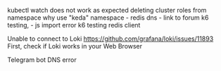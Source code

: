 kubectl watch does not work as expected
deleting cluster roles from namespace
why use "keda" namespace - redis dns - link to forum
k6 testing, - js import error
k6 testing redis client


Unable to connect to Loki
https://github.com/grafana/loki/issues/11893
First, check if Loki works in your Web Browser

Telegram bot DNS error
